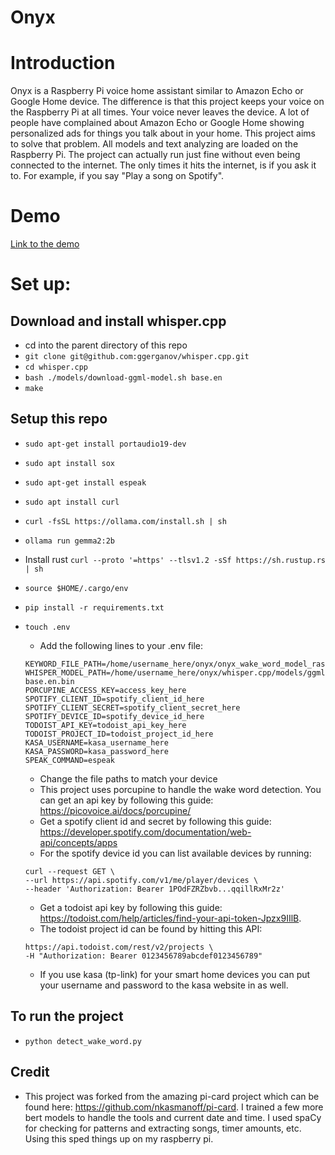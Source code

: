 # Onyx

# Introduction

Onyx is a Raspberry Pi voice home assistant similar to Amazon Echo or Google Home device. The difference is that this project keeps your voice on the Raspberry Pi at all times. Your voice never leaves the device. A lot of people have complained about Amazon Echo or Google Home showing personalized ads for things you talk about in your home. This project aims to solve that problem. All models and text analyzing are loaded on the Raspberry Pi. The project can actually run just fine without even being connected to the internet. The only times it hits the internet, is if you ask it to. For example, if you say "Play a song on Spotify".

# Demo

[Link to the demo](https://youtu.be/YCklC0LMPE4)

# Set up:

## Download and install whisper.cpp

- cd into the parent directory of this repo
- `git clone git@github.com:ggerganov/whisper.cpp.git`
- `cd whisper.cpp`
- `bash ./models/download-ggml-model.sh base.en`
- `make`

## Setup this repo

- `sudo apt-get install portaudio19-dev`
- `sudo apt install sox`
- `sudo apt-get install espeak`
- `sudo apt install curl`
- `curl -fsSL https://ollama.com/install.sh | sh`
- `ollama run gemma2:2b`
- Install rust `curl --proto '=https' --tlsv1.2 -sSf https://sh.rustup.rs | sh`
- `source $HOME/.cargo/env`
- `pip install -r requirements.txt`
- `touch .env`

  - Add the following lines to your .env file:

  ```
  KEYWORD_FILE_PATH=/home/username_here/onyx/onyx_wake_word_model_rasp_pi.ppn
  WHISPER_MODEL_PATH=/home/username_here/onyx/whisper.cpp/models/ggml-base.en.bin
  PORCUPINE_ACCESS_KEY=access_key_here
  SPOTIFY_CLIENT_ID=spotify_client_id_here
  SPOTIFY_CLIENT_SECRET=spotify_client_secret_here
  SPOTIFY_DEVICE_ID=spotify_device_id_here
  TODOIST_API_KEY=todoist_api_key_here
  TODOIST_PROJECT_ID=todoist_project_id_here
  KASA_USERNAME=kasa_username_here
  KASA_PASSWORD=kasa_password_here
  SPEAK_COMMAND=espeak
  ```

  - Change the file paths to match your device
  - This project uses porcupine to handle the wake word detection. You can get an api key by following this guide: https://picovoice.ai/docs/porcupine/
  - Get a spotify client id and secret by following this guide: https://developer.spotify.com/documentation/web-api/concepts/apps
  - For the spotify device id you can list available devices by running:

  ```
  curl --request GET \
  --url https://api.spotify.com/v1/me/player/devices \
  --header 'Authorization: Bearer 1POdFZRZbvb...qqillRxMr2z'
  ```

  - Get a todoist api key by following this guide: https://todoist.com/help/articles/find-your-api-token-Jpzx9IIlB.
  - The todoist project id can be found by hitting this API:

  ```curl -X GET \
  https://api.todoist.com/rest/v2/projects \
  -H "Authorization: Bearer 0123456789abcdef0123456789"
  ```

  - If you use kasa (tp-link) for your smart home devices you can put your username and password to the kasa website in as well.

## To run the project

- `python detect_wake_word.py`

## Credit

- This project was forked from the amazing pi-card project which can be found here: https://github.com/nkasmanoff/pi-card. I trained a few more bert models to handle the tools and current date and time. I used spaCy for checking for patterns and extracting songs, timer amounts, etc. Using this sped things up on my raspberry pi.
